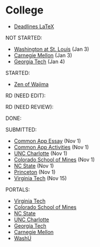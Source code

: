 # College

- [Deadlines LaTeX](deadlines.tex)

NOT STARTED:
- [Washington at St. Louis](washington-at-st.-louis.md) (Jan 3)
- [Carnegie Mellon](carnegie-mellon.md) (Jan 3)
- [Georgia Tech](georgia-tech.md) (Jan 4)

STARTED:
- [Zen of Wajima](zen-of-wajima.md)

RD (NEED EDIT):

RD (NEED REVIEW):

DONE:

SUBMITTED:
- [Common App Essay](common-app-essay.md) (Nov 1)
- [Common App Activities](common-app-activities.md) (Nov 1)
- [UNC Charlotte](unc-charlotte.md) (Nov 1)
- [Colorado School of Mines](colorado-school-of-mines.md) (Nov 1)
- [NC State](nc-state.md) (Nov 1)
- [Princeton](princeton.md) (Nov 1)
- [Virginia Tech](virginia-tech.md) (Nov 15)

PORTALS:
- [Virginia Tech](https://admit.vt.edu/portal/status?tab=app)
- [Colorado School of Mines](https://apply.mines.edu/apply/status)
- [NC State](https://apply.ncsu.edu/apply/status) 
- [UNC Charlotte](https://future49er.charlotte.edu/apply/status)
- [Georgia Tech](https://application.gatech.edu/apply/status)
- [Carnegie Mellon](https://admission.cmu.edu/account/login?r=https%3A%2F%2Fadmission.cmu.edu%2Fapply%2Fstatus&cookie=1)
- [WashU](https://pathway.wustl.edu/account/login?r=https%3A%2F%2Fpathway.wustl.edu%2Fapply%2F&cookie=1)

